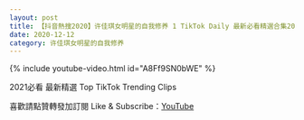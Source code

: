 ```yaml
---
layout: post
title: 【抖音熱搜2020】许佳琪女明星的自我修养 1 TikTok Daily 最新必看精選合集2020 12 12
date: 2020-12-12
category: 许佳琪女明星的自我修养
---
```


{% include youtube-video.html id="A8Ff9SN0bWE" %}

2021必看 最新精選 Top TikTok Trending Clips

喜歡請點贊轉發加訂閱 Like & Subscribe：[YouTube](https://www.youtube.com/channel/UCAoR7VcanIPd04uEq_GIylA/videos)

